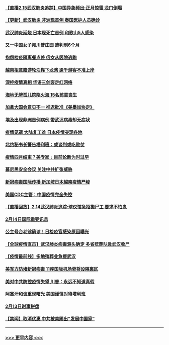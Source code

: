 #### [【直播2.15武汉肺炎追踪】中国异象频出:正月惊雷 龙门倒塌](../pages/prog202/a102777974.md?t=02152244) 
#### [【更新】武汉肺炎 非洲现首例 泰国医护人员确诊](../pages/prog202/a102770740.md?t=02152244) 
#### [武汉肺炎延烧 日本现死亡首例 和歌山5人感染](../pages/prog202/a102777815.md?t=02152244) 
#### [又一中国女子闯川普庄园 遭判刑6个月](../pages/prog202/a102777673.md?t=02152244) 
#### [抱怨检疫隔离餐点差 俄女从医院逃跑](../pages/prog202/a102777667.md?t=02152244) 
#### [越南拒意籍游轮泊靠下龙湾 逾千游客不准上岸](../pages/prog202/a102777646.md?t=02152244) 
#### [深挖疫情真相 华语三剑客走红网络](../pages/prog202/a102777624.md?t=02152244) 
#### [海地无牌孤儿院陷火海 15名孩童丧生](../pages/prog202/a102777620.md?t=02152244) 
#### [加拿大国会意见不一 推迟批准《美墨加协定》](../pages/prog202/a102777575.md?t=02152244) 
#### [埃及出现非洲首例病例 带武汉病毒却无症状](../pages/prog202/a102777559.md?t=02152244) 
#### [疫情笼罩 大陆复工难 日本疫情突现各地](../pages/prog202/a102777455.md?t=02152244) 
#### [北约秘书长警告塔利班：或谈判或吃败仗](../pages/prog202/a102777442.md?t=02152244) 
#### [疫情四月结束？美专家﹕目前论断为时过早](../pages/prog202/a102777248.md?t=02152244) 
#### [慕尼黑安全会议 关注中共扩张威胁](../pages/prog202/a102777254.md?t=02152244) 
#### [新冠病毒国际传播 新加坡日本越南疫情严峻](../pages/prog202/a102777245.md?t=02152244) 
#### [美国CDC主管：中国疫情完全失控](../pages/prog202/a102777236.md?t=02152244) 
#### [【直播回放】2.14武汉肺炎追踪:殡仪馆急招搬尸工 要求不怕鬼](../pages/prog202/a102777141.md?t=02152244) 
#### [2月14日国际重要讯息](../pages/prog202/a102777073.md?t=02152244) 
#### [公主号台老翁确诊！日检疫官感染原因曝光](../pages/prog202/a102777075.md?t=02152244) 
#### [【全球疫情直击】武汉肺炎病毒源头确定 多省殡葬队赴武汉收尸](../pages/prog202/a102777026.md?t=02152244) 
#### [【疫情最前线】多地殡葬业急援武汉](../pages/prog202/a102776986.md?t=02152244) 
#### [美军方防堵新冠病毒 11座国际机场旁将设隔离区](../pages/prog202/a102776870.md?t=02152244) 
#### [美对中共防控疫情失望 川普：永远不知道真假](../pages/prog202/a102776836.md?t=02152244) 
#### [阿富汗和谈重现曙光 美国谨慎对待塔利班](../pages/prog202/a102776748.md?t=02152244) 
#### [2月13日时事拼盘](../pages/prog202/a102776689.md?t=02152244) 
#### [【禁闻】取消优惠 中共被美踢出“发展中国家”](../pages/prog202/a102776670.md?t=02152244) 

----
#### [ >>> 更早内容 <<< ](../indexes/prog202-earlier.md)
